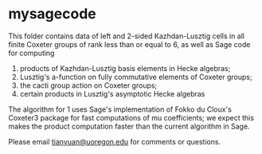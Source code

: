 # mysagecode

This folder contains data of left and 2-sided Kazhdan-Lusztig cells in all finite Coxeter groups of rank less than or equal to 6, as well as Sage code for computing

1. products of Kazhdan-Lusztig basis elements in Hecke algebras;
2. Lusztig's a-function on fully commutative elements of Coxeter groups;
3. the cacti group action on Coxeter groups;
4. certain products in Lusztig's asymptotic Hecke algebras

The algorithm for 1 uses Sage's implementation of Fokko du Cloux's Coxeter3
package for fast computations of mu coefficients; we expect this makes the
product computation faster than the current algorithm in Sage.

Please email tianyuan@uoregon.edu for comments or questions.

